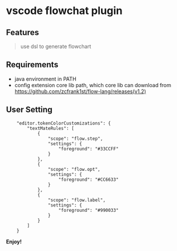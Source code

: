 # vscode flowchat plugin

## Features

> use dsl to generate flowchart

## Requirements

* java environment in PATH
* config extension core lib path, which core lib can download from https://github.com/zcfrank1st/flow-lang/releases(v1.2)

## User Setting

        "editor.tokenColorCustomizations": {
            "textMateRules": [
                {
                    "scope": "flow.step",
                    "settings": {
                        "foreground": "#33CCFF"
                    }
                },
                {
                    "scope": "flow.opt",
                    "settings": {
                        "foreground": "#CC6633"
                    }
                },
                {
                    "scope": "flow.label",
                    "settings": {
                        "foreground": "#990033"
                    }
                }
            ]
        }

**Enjoy!**
